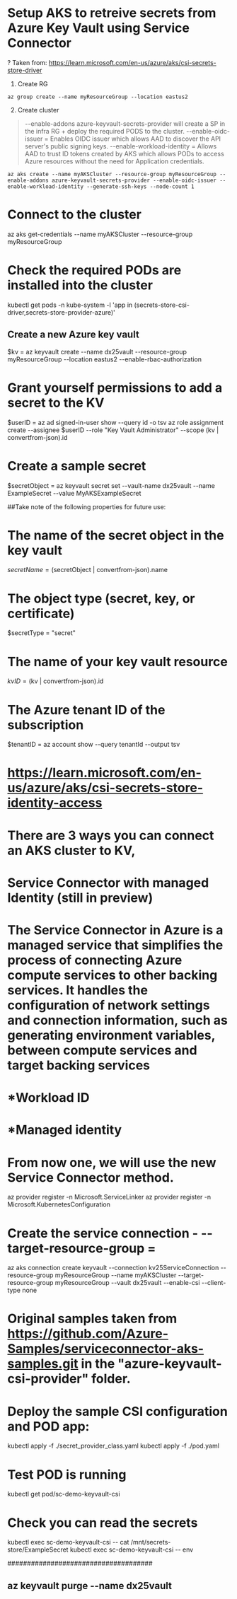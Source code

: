 # Setup AKS to retreive secrets from Azure Key Vault using Service Connector

? Taken from: https://learn.microsoft.com/en-us/azure/aks/csi-secrets-store-driver

1. Create RG
```
az group create --name myResourceGroup --location eastus2
```

2. Create cluster
> --enable-addons azure-keyvault-secrets-provider will create a SP in the infra RG + deploy the required PODS to the cluster.
>  --enable-oidc-issuer =  Enables OIDC issuer which allows AAD to discover the API server's public signing keys.
> --enable-workload-identity = Allows AAD to trust ID tokens created by AKS which allows PODs to access Azure resources without the need for Application credentials.
```
az aks create --name myAKSCluster --resource-group myResourceGroup --enable-addons azure-keyvault-secrets-provider --enable-oidc-issuer --enable-workload-identity --generate-ssh-keys --node-count 1
```
    
# Connect to the cluster
az aks get-credentials --name myAKSCluster --resource-group myResourceGroup

# Check the required PODs are installed into the cluster
kubectl get pods -n kube-system -l 'app in (secrets-store-csi-driver,secrets-store-provider-azure)'

## Create a new Azure key vault
$kv = az keyvault create --name dx25vault --resource-group myResourceGroup --location eastus2 --enable-rbac-authorization

# Grant yourself permissions to add a secret to the KV
$userID = az ad signed-in-user show --query id -o tsv
az role assignment create --assignee $userID --role "Key Vault Administrator" --scope $($kv | convertfrom-json).id

# Create a sample secret
$secretObject = az keyvault secret set --vault-name dx25vault --name ExampleSecret --value MyAKSExampleSecret

##Take note of the following properties for future use:
# The name of the secret object in the key vault
$secretName = ($secretObject | convertfrom-json).name

# The object type (secret, key, or certificate)
$secretType = "secret"

# The name of your key vault resource
$kvID = ($kv | convertfrom-json).id

# The Azure tenant ID of the subscription
$tenantID = az account show --query tenantId --output tsv

# https://learn.microsoft.com/en-us/azure/aks/csi-secrets-store-identity-access

# There are 3 ways you can connect an AKS cluster to KV, 
# Service Connector with managed Identity (still in preview)
# The Service Connector in Azure is a managed service that simplifies the process of connecting Azure compute services to other backing services. It handles the configuration of network settings and connection information, such as generating environment variables, between compute services and target backing services

# *Workload ID

# *Managed identity

# From now one, we will use the new Service Connector method.
az provider register -n Microsoft.ServiceLinker
az provider register -n Microsoft.KubernetesConfiguration

# Create the service connection - --target-resource-group = <resource-group-of-key-vault>
az aks connection create keyvault --connection kv25ServiceConnection --resource-group myResourceGroup --name myAKSCluster --target-resource-group myResourceGroup --vault dx25vault --enable-csi --client-type none

# Original samples taken from https://github.com/Azure-Samples/serviceconnector-aks-samples.git in the "azure-keyvault-csi-provider" folder.


# Deploy the sample CSI configuration and POD app:
kubectl apply -f ./secret_provider_class.yaml
kubectl apply -f ./pod.yaml

# Test POD is running
kubectl get pod/sc-demo-keyvault-csi

# Check you can read the secrets
kubectl exec sc-demo-keyvault-csi -- cat /mnt/secrets-store/ExampleSecret
kubectl exec sc-demo-keyvault-csi -- env



#####################################
##  az keyvault purge --name dx25vault



